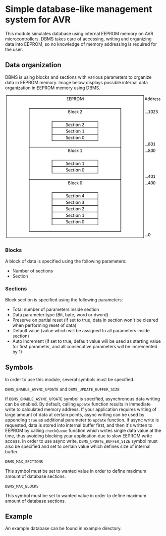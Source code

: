 # Simple database-like management system for AVR

This module simulates database using internal EEPROM memory on AVR microcontrollers. DBMS takes care of accessing, writing and organizing data into EEPROM, so no knowledge of memory addressing is required for the user.

## Data organization

DBMS is using blocks and sections with various parameters to organize data in EEPROM memory. Image
below displays possible internal data organization in EEPROM memory using DBMS.

![](https://github.com/paradajz/AVR-DB/blob/master/img/memory.png)

### Blocks

A block of data is specified using the following parameters:

- Number of sections
- Section

### Sections

Block section is specified using the following parameters:

- Total number of parameters inside section
- Data parameter type (Bit, byte, word or dword)
- Preserve on partial reset (if set to true, data in section won't be cleared when performing reset of data)
- Default value (value which will be assigned to all parameters inside section)
- Auto increment (if set to true, default value will be used as starting value for first parameter, and all consecutive parameters will be incremented by 1)

## Symbols

In order to use this module, several symbols must be specified.

`DBMS_ENABLE_ASYNC_UPDATE` and `DBMS_UPDATE_BUFFER_SIZE`

If `DBMS_ENABLE_ASYNC_UPDATE` symbol is specified, asynchronous data writing can be enabled. By default, calling `update` function results in immediate write to calculated memory address. If your application requires writing of large amount of data at certain points, async writing can be used by appending `true` as additional parameter to `update` function. If async write is requested, data is stored into internal buffer first, and then it's written to EEPROM by calling `checkQueue` function which writes single data value at the time, thus avoiding blocking your application due to slow EEPROM write access. In order to use async write, `DBMS_UPDATE_BUFFER_SIZE` symbol must also be specified and set to certain value which defines size of internal buffer.

`DBMS_MAX_SECTIONS`

This symbol must be set to wanted value in order to define maximum amount of database sections.

`DBMS_MAX_BLOCKS`

This symbol must be set to wanted value in order to define maximum amount of database sections.

## Example

An example database can be found in example directory.